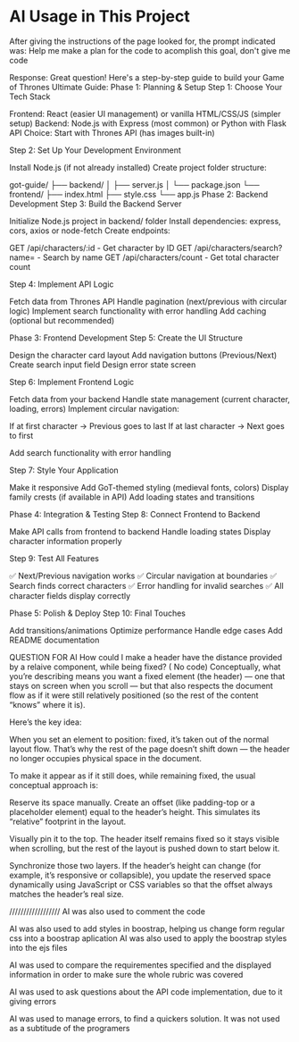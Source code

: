 # AI Usage in This Project

After giving the instructions of the page looked for, the prompt indicated was:
Help me make a plan for the code to acomplish this goal, don't give me code

Response:
Great question! Here's a step-by-step guide to build your Game of Thrones Ultimate Guide:
Phase 1: Planning & Setup
Step 1: Choose Your Tech Stack

Frontend: React (easier UI management) or vanilla HTML/CSS/JS (simpler setup)
Backend: Node.js with Express (most common) or Python with Flask
API Choice: Start with Thrones API (has images built-in)

Step 2: Set Up Your Development Environment

Install Node.js (if not already installed)
Create project folder structure:

   got-guide/
   ├── backend/
   │   ├── server.js
   │   └── package.json
   └── frontend/
       ├── index.html
       ├── style.css
       └── app.js
Phase 2: Backend Development
Step 3: Build the Backend Server

Initialize Node.js project in backend/ folder
Install dependencies: express, cors, axios or node-fetch
Create endpoints:

GET /api/characters/:id - Get character by ID
GET /api/characters/search?name= - Search by name
GET /api/characters/count - Get total character count



Step 4: Implement API Logic

Fetch data from Thrones API
Handle pagination (next/previous with circular logic)
Implement search functionality with error handling
Add caching (optional but recommended)

Phase 3: Frontend Development
Step 5: Create the UI Structure

Design the character card layout
Add navigation buttons (Previous/Next)
Create search input field
Design error state screen

Step 6: Implement Frontend Logic

Fetch data from your backend
Handle state management (current character, loading, errors)
Implement circular navigation:

If at first character → Previous goes to last
If at last character → Next goes to first


Add search functionality with error handling

Step 7: Style Your Application

Make it responsive
Add GoT-themed styling (medieval fonts, colors)
Display family crests (if available in API)
Add loading states and transitions

Phase 4: Integration & Testing
Step 8: Connect Frontend to Backend

Make API calls from frontend to backend
Handle loading states
Display character information properly

Step 9: Test All Features

✅ Next/Previous navigation works
✅ Circular navigation at boundaries
✅ Search finds correct characters
✅ Error handling for invalid searches
✅ All character fields display correctly

Phase 5: Polish & Deploy
Step 10: Final Touches

Add transitions/animations
Optimize performance
Handle edge cases
Add README documentation


QUESTION FOR AI
How could I make a header have the distance provided by a relaive component, while being fixed? ( No code)
Conceptually, what you’re describing means you want a fixed element (the header) — one that stays on screen when you scroll — but that also respects the document flow as if it were still relatively positioned (so the rest of the content “knows” where it is).

Here’s the key idea:

When you set an element to position: fixed, it’s taken out of the normal layout flow. That’s why the rest of the page doesn’t shift down — the header no longer occupies physical space in the document.

To make it appear as if it still does, while remaining fixed, the usual conceptual approach is:

Reserve its space manually.
Create an offset (like padding-top or a placeholder element) equal to the header’s height. This simulates its “relative” footprint in the layout.

Visually pin it to the top.
The header itself remains fixed so it stays visible when scrolling, but the rest of the layout is pushed down to start below it.

Synchronize those two layers.
If the header’s height can change (for example, it’s responsive or collapsible), you update the reserved space dynamically using JavaScript or CSS variables so that the offset always matches the header’s real size.

//////////////////
AI was also used to comment the code

AI was also used to add styles in boostrap, helping us change form regular css into a boostrap aplication
AI was also used to apply the boostrap styles into the ejs files

AI was used to compare the requirementes specified and the displayed information in order to make sure the whole rubric was covered

AI was used to ask questions about the API code implementation, due to it giving errors

AI was used to manage errors, to find a quickers solution. It was not used as a subtitude of the programers
